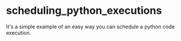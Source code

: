 # scheduling_python_executions
It's a simple example of an easy way you can schedule a python code execution.
